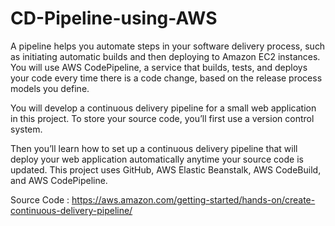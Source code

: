 # CD-Pipeline-using-AWS


 A pipeline helps you automate steps in your software delivery process, such as initiating automatic builds and then deploying to Amazon EC2 instances. You will use AWS CodePipeline, a service that builds, tests, and deploys your code every time there is a code change, based on the release process models you define.

You will develop a continuous delivery pipeline for a small web application in this project. To store your source code, you’ll first use a version control system. 

Then you’ll learn how to set up a continuous delivery pipeline that will deploy your web application automatically anytime your source code is updated. This project uses GitHub, AWS Elastic Beanstalk, AWS CodeBuild, and AWS CodePipeline.

Source Code : https://aws.amazon.com/getting-started/hands-on/create-continuous-delivery-pipeline/ 
